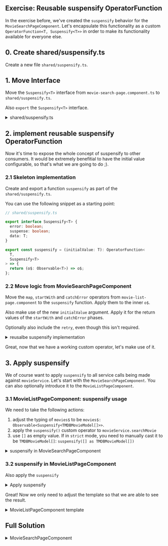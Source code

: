 ## Exercise: Reusable suspensify OperatorFunction

In the exercise before, we've created the `suspensify` behavior for the `MovieSearchPageComponent`. Let's encapsulate this
functionality as a custom `OperatorFunction<T, Suspensify<T>>` in order to make its functionality available for everyone else.

## 0. Create shared/suspensify.ts

Create a new file `shared/suspensify.ts`.

## 1. Move Interface

Move the `Suspensify<T>` interface from `movie-search-page.component.ts` to `shared/suspensify.ts`.

Also `export` the `Suspensify<T>` interface.

<details>
  <summary>shared/suspensify.ts</summary>

```ts
// shared/suspensify.ts

export interface Suspensify<T> {
  error: boolean;
  suspense: boolean;
  data: T;
}

```

</details>

## 2. implement reusable suspensify OperatorFunction

Now it's time to expose the whole concept of suspensify to other consumers. It would be extremely benefitial to have
the initial value configurable, so that's what we are going to do ;).

### 2.1 Skeleton implementation

Create and export a function `suspensify` as part of the `shared/suspensify.ts`. 

You can use the following snippet as a starting point:

```ts
// shared/suspensify.ts

export interface Suspensify<T> {
  error: boolean;
  suspense: boolean;
  data: T;
}

export const suspensify = (initialValue: T): OperatorFunction<
  T,
  Suspensify<T>
> => {
  return (o$: Observable<T>) => o$;
};
```

### 2.2 Move logic from MovieSearchPageComponent

Move the `map`, `startWith` and `catchError` operators from `movie-list-page.component` to the `suspensify` function.
Apply them to the inner `o$`.

Also make use of the new `initialValue` argument. Apply it for the return values of the `startWith` and `catchError` phases.

Optionally also include the `retry`, even though this isn't required.

<details>
  <summary>reusalbe suspensify implementation</summary>

```ts
// shared/suspensify.ts

import {
  catchError,
  map,
  Observable,
  of,
  OperatorFunction,
  startWith,
} from 'rxjs';

export interface Suspensify<T> {
  error: boolean;
  suspense: boolean;
  data: T;
}

export const suspensify = <T>(
  initialValue: T,
): OperatorFunction<T, Suspensify<T>> => {
  return (o$: Observable<T>) =>
    o$.pipe(
      map((data) => ({
        suspense: false,
        data,
        error: false,
      })),
      startWith({
        suspense: true,
        error: false,
        data: initialValue,
      }),
      catchError((e) => {
        console.error('an error occurred', e);
        return of({
          error: true,
          suspense: false,
          data: initialValue,
        });
      }),
    );
};


```

</details>

Great, now that we have a working custom operator, let's make use of it.

## 3. Apply suspensify

We of course want to apply `suspensify` to all service calls being made against `movieService`. Let's start with the `MovieSearchPageComponent`.
You can also optionally introduce it to the `MovieListPageComponent`.

### 3.1 MovieListPageComponent: suspensify usage

We need to take the following actions:

1. adjust the typing of `movies$` to be `movies$: Observable<Suspensify<TMDBMovieModel[]>>`.
2. apply the `suspensify()` custom operator to  `movieService.searchMovie` 
3. use `[]` as empty value. If in `strict` mode, you need to manually cast it to be `TMDBMovieModel[]`: `suspensify([] as TMDBMovieModel[])`

<details>
  <summary>suspensify in MovieSearchPageComponent</summary>

```ts
import { Suspensify, suspensify } from '../../shared/suspensify';


movies$: Observable<Suspensify<TMDBMovieModel[]>> =
  this.activatedRoute.params.pipe(
    switchMap((params) => {
      return this.movieService
        .searchMovies(params['query'])
        .pipe(suspensify([] as TMDBMovieModel[]));
    }),
  );

```

</details>

### 3.2 suspensify in MovieListPageComponent

Also apply the `suspensify`

<details>
  <summary>Apply suspensify</summary>

```ts

// movie-list-page.component.ts

movies$: Observable<{
  data: TMDBMovieModel[];
  error: boolean;
  suspense: boolean;
}> = this.activatedRoute.params.pipe(
  switchMap((params) => {
    console.log(params, 'params');
    if (params['category']) {
      return this.paginate((page) =>
        this.movieService.getMovieList(params['category'], page),
      ).pipe.suspensify([] as TMDBMovieModel[])); // 👈️ apply here
    } else {
      return this.paginate((page) =>
        this.movieService.getMoviesByGenre(params['id'], page),
      ).pipe.suspensify([] as TMDBMovieModel[])); // 👈️ apply here
    }
  }),
);

```

</details>

Great! Now we only need to adjust the template so that we are able to see the result.

<details>
  <summary>MovieListPageComponent template</summary>

```html



```

</details>

## Full Solution

<details>
  <summary>MovieSearchPageComponent</summary>

```ts

import { AsyncPipe } from '@angular/common';
import { Component, inject } from '@angular/core';
import { ActivatedRoute } from '@angular/router';
import { FastSvgComponent } from '@push-based/ngx-fast-svg';
import { Observable, switchMap } from 'rxjs';

import { TMDBMovieModel } from '../../shared/model/movie.model';
import { Suspensify, suspensify } from '../../shared/suspensify';
import { MovieService } from '../movie.service';
import { MovieListComponent } from '../movie-list/movie-list.component';

@Component({
  selector: 'movie-search-page',
  template: `
    @if (movies$ | async; as state) {
      @if (state.suspense) {
        <div class="loader"></div>
      } @else if (state.error) {
        <h2>An error occurred</h2>
        <div>
          <fast-svg size="350" name="sad" />
        </div>
      } @else {
        <movie-list [movies]="state.data" />
      }
    }
  `,
  standalone: true,
  imports: [MovieListComponent, AsyncPipe, FastSvgComponent],
})
export class MovieSearchPageComponent {
  private movieService = inject(MovieService);
  private activatedRoute = inject(ActivatedRoute);

  movies$: Observable<Suspensify<TMDBMovieModel[]>> =
    this.activatedRoute.params.pipe(
      switchMap((params) => {
        return this.movieService
          .searchMovies(params['query'])
          .pipe(suspensify([] as TMDBMovieModel[]));
      }),
    );
}


```

</details>
